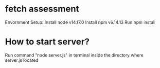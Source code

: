 # fetch assessment

Envornment Setup:
Install node v14.17.0
Install npm v6.14.13
Run npm install

# How to start server?
Run command "node server.js" in terminal inside the directory where server.js located

#
